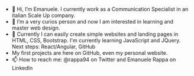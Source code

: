 - 👋 Hi, I’m Emanuele. I currently work as a Communication Specialist in an italian Scale Up company.
- 👀 I’m a very curios person and now I am interested in learning and master web design.
- 🌱 Currently I can easily create simple websites and landing pages in HTML, CSS, Bootstrap. I'm currently learning JavaScript and JQuery. Next steps: React/Angular, GitHub
- My first projects are here on GitHub, even my personal website.
- 📫 How to reach me: @rappa94 on Twitter and Emanuele Rappa on LinkedIn

<!---
Emanuele2794/Emanuele2794 is a ✨ special ✨ repository because its `README.md` (this file) appears on your GitHub profile.
You can click the Preview link to take a look at your changes.
--->
